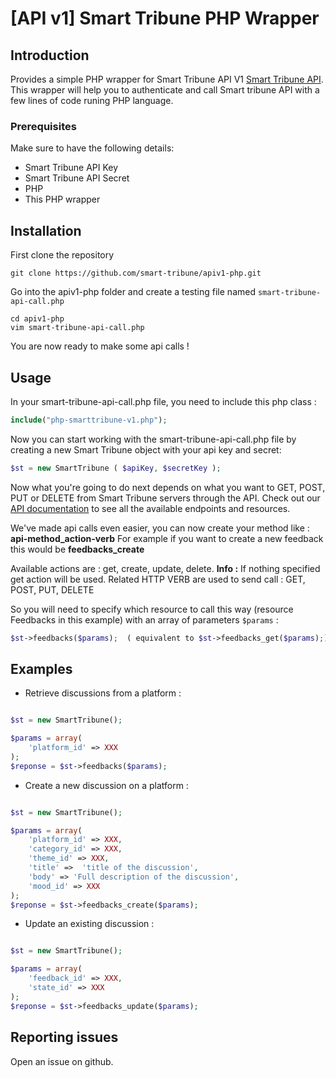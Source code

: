 # [API v1] Smart Tribune PHP Wrapper

## Introduction

Provides a simple PHP wrapper for Smart Tribune API V1 [Smart Tribune API](https://www.smart-tribune.com/developers/api?v=v1).
This wrapper will help you to authenticate and call Smart tribune API with a few lines of code runing PHP language.

### Prerequisites

Make sure to have the following details:
* Smart Tribune API Key
* Smart Tribune API Secret
* PHP
* This PHP wrapper

## Installation

First clone the repository
```
git clone https://github.com/smart-tribune/apiv1-php.git
```

Go into the apiv1-php folder and create a testing file named ```smart-tribune-api-call.php```
```
cd apiv1-php
vim smart-tribune-api-call.php
```

You are now ready to make some api calls !

## Usage

In your smart-tribune-api-call.php file, you need to include this php class :

```php
include("php-smarttribune-v1.php");
```

Now you can start working with the smart-tribune-api-call.php file by creating a new Smart Tribune object with your api key and secret:
```php
$st = new SmartTribune ( $apiKey, $secretKey );
```

Now what you're going to do next depends on what you want to GET, POST, PUT or DELETE from Smart Tribune servers through the API.
Check out our [API documentation](https://www.smart-tribune.com/developers/api?v=v1) to see all the available endpoints and resources.

We've made api calls even easier, you can now create your method like : **api-method_action-verb**
For example if you want to create a new feedback this would be **feedbacks_create**

Available actions are : get, create, update, delete. 
**Info :** If nothing specified get action will be used. 
Related HTTP VERB are used to send call : GET, POST, PUT, DELETE


So you will need to specify which resource to call this way (resource Feedbacks in this example) with an array of parameters ```$params``` :
```php
$st->feedbacks($params);  ( equivalent to $st->feedbacks_get($params);)
```

## Examples

- Retrieve discussions from a platform :
```php

$st = new SmartTribune();

$params = array(
    'platform_id' => XXX
);
$reponse = $st->feedbacks($params);

```

- Create a new discussion on a platform :
```php

$st = new SmartTribune();

$params = array(
  	'platform_id' => XXX,
  	'category_id' => XXX,
  	'theme_id' => XXX,
  	'title' =>  'title of the discussion',
  	'body' => 'Full description of the discussion',
  	'mood_id' => XXX
);
$reponse = $st->feedbacks_create($params);

```

- Update an existing discussion :
```php

$st = new SmartTribune();

$params = array(
  	'feedback_id' => XXX,
  	'state_id' => XXX
);
$reponse = $st->feedbacks_update($params);

```

## Reporting issues

Open an issue on github.
